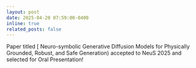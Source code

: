 ```yaml
---
layout: post
date: 2025-04-20 07:59:00-0400
inline: true
related_posts: false
---
```


Paper titled [ Neuro-symbolic Generative Diffusion Models for Physically Grounded, Robust, and Safe Generation) accepted to NeuS 2025 and selected for Oral Presentation!